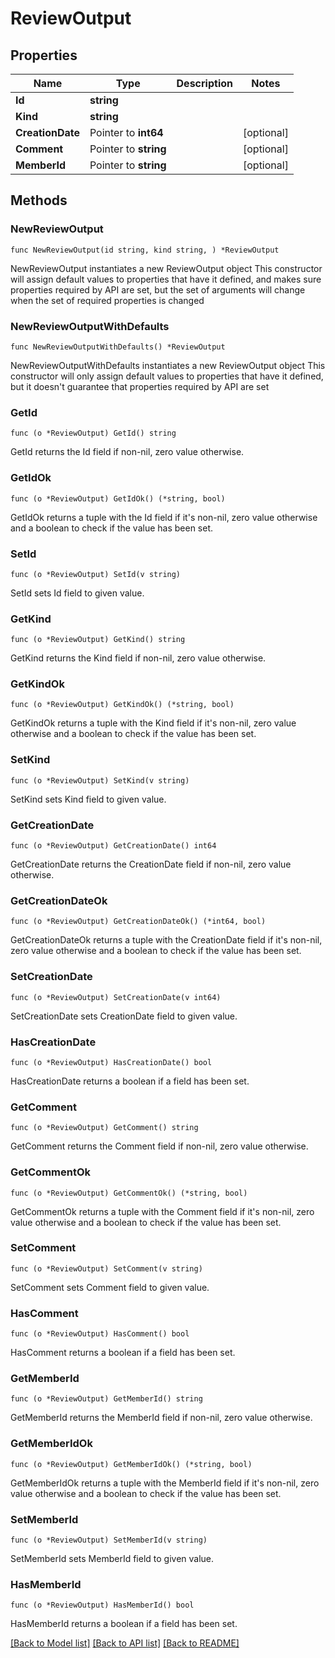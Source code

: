 # ReviewOutput

## Properties

Name | Type | Description | Notes
------------ | ------------- | ------------- | -------------
**Id** | **string** |  | 
**Kind** | **string** |  | 
**CreationDate** | Pointer to **int64** |  | [optional] 
**Comment** | Pointer to **string** |  | [optional] 
**MemberId** | Pointer to **string** |  | [optional] 

## Methods

### NewReviewOutput

`func NewReviewOutput(id string, kind string, ) *ReviewOutput`

NewReviewOutput instantiates a new ReviewOutput object
This constructor will assign default values to properties that have it defined,
and makes sure properties required by API are set, but the set of arguments
will change when the set of required properties is changed

### NewReviewOutputWithDefaults

`func NewReviewOutputWithDefaults() *ReviewOutput`

NewReviewOutputWithDefaults instantiates a new ReviewOutput object
This constructor will only assign default values to properties that have it defined,
but it doesn't guarantee that properties required by API are set

### GetId

`func (o *ReviewOutput) GetId() string`

GetId returns the Id field if non-nil, zero value otherwise.

### GetIdOk

`func (o *ReviewOutput) GetIdOk() (*string, bool)`

GetIdOk returns a tuple with the Id field if it's non-nil, zero value otherwise
and a boolean to check if the value has been set.

### SetId

`func (o *ReviewOutput) SetId(v string)`

SetId sets Id field to given value.


### GetKind

`func (o *ReviewOutput) GetKind() string`

GetKind returns the Kind field if non-nil, zero value otherwise.

### GetKindOk

`func (o *ReviewOutput) GetKindOk() (*string, bool)`

GetKindOk returns a tuple with the Kind field if it's non-nil, zero value otherwise
and a boolean to check if the value has been set.

### SetKind

`func (o *ReviewOutput) SetKind(v string)`

SetKind sets Kind field to given value.


### GetCreationDate

`func (o *ReviewOutput) GetCreationDate() int64`

GetCreationDate returns the CreationDate field if non-nil, zero value otherwise.

### GetCreationDateOk

`func (o *ReviewOutput) GetCreationDateOk() (*int64, bool)`

GetCreationDateOk returns a tuple with the CreationDate field if it's non-nil, zero value otherwise
and a boolean to check if the value has been set.

### SetCreationDate

`func (o *ReviewOutput) SetCreationDate(v int64)`

SetCreationDate sets CreationDate field to given value.

### HasCreationDate

`func (o *ReviewOutput) HasCreationDate() bool`

HasCreationDate returns a boolean if a field has been set.

### GetComment

`func (o *ReviewOutput) GetComment() string`

GetComment returns the Comment field if non-nil, zero value otherwise.

### GetCommentOk

`func (o *ReviewOutput) GetCommentOk() (*string, bool)`

GetCommentOk returns a tuple with the Comment field if it's non-nil, zero value otherwise
and a boolean to check if the value has been set.

### SetComment

`func (o *ReviewOutput) SetComment(v string)`

SetComment sets Comment field to given value.

### HasComment

`func (o *ReviewOutput) HasComment() bool`

HasComment returns a boolean if a field has been set.

### GetMemberId

`func (o *ReviewOutput) GetMemberId() string`

GetMemberId returns the MemberId field if non-nil, zero value otherwise.

### GetMemberIdOk

`func (o *ReviewOutput) GetMemberIdOk() (*string, bool)`

GetMemberIdOk returns a tuple with the MemberId field if it's non-nil, zero value otherwise
and a boolean to check if the value has been set.

### SetMemberId

`func (o *ReviewOutput) SetMemberId(v string)`

SetMemberId sets MemberId field to given value.

### HasMemberId

`func (o *ReviewOutput) HasMemberId() bool`

HasMemberId returns a boolean if a field has been set.


[[Back to Model list]](../README.md#documentation-for-models) [[Back to API list]](../README.md#documentation-for-api-endpoints) [[Back to README]](../README.md)


